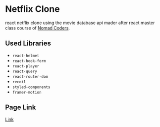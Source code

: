 # Netflix Clone

react netflix clone using the movie database api
mader after react master class course of [Nomad Coders](https://nomadcoders.co/).

## Used Libraries

- `react-helmet`
- `react-hook-form`
- `react-player`
- `react-query`
- `react-router-dom`
- `recoil`
- `styled-components`
- `framer-motion`

## Page Link

[Link](https://the-new-kim.github.io/netflix-clone/)
